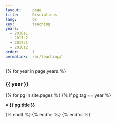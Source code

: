 ```yaml
---
layout:     page
title:      Disciplinas
lang:       br
key:        teaching
years:
  - 2018s1
  - 2017s2
  - 2017s1
  - 2016s2
order:      1
permalink:  /br/teaching/
---
```

<p>
{% for year in page.years %}
<h3 class="small-title dark-back-metal"> {{ year }} </h3>
{% for pg in site.pages %}
  {% if pg.tag == year %}
  <p class="excerpt">
  <strong> &raquo;
    <a href="{{ pg.url | prepend: site.baseurl }}">
    {{ pg.title }}</a> <br>
  </strong>
  </p>
  {% endif %}
{% endfor %}
{% endfor %}
</p>

